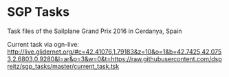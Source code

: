 # SGP Tasks
Task files of the Sailplane Grand Prix 2016 in Cerdanya, Spain

Current task via ogn-live:
http://live.glidernet.org/#c=42.41076,1.79183&z=10&o=1&b=42.7425,42.0753,2.6803,0.9280&l=ar&p=3&w=0&t=https://raw.githubusercontent.com/dspreitz/sgp_tasks/master/current_task.tsk
